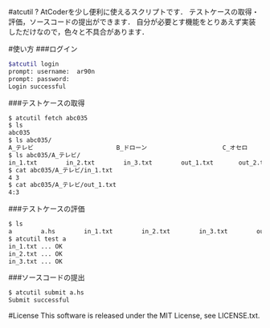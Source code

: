 #atcutil ?
AtCoderを少し便利に使えるスクリプトです．
テストケースの取得・評価，ソースコードの提出ができます．
自分が必要とす機能をとりあえず実装しただけなので，色々と不具合があります．

#使い方
###ログイン
```bash
$atcutil login
prompt: username:  ar90n
prompt: password:
Login successful
```

###テストケースの取得
```bash
$ atcutil fetch abc035
$ ls
abc035
$ ls abc035/
A_テレビ                       B_ドローン                     C_オセロ                        D_トレジャーハント
$ ls abc035/A_テレビ/
in_1.txt        in_2.txt        in_3.txt        out_1.txt       out_2.txt       out_3.txt
$ cat abc035/A_テレビ/in_1.txt
4 3
$ cat abc035/A_テレビ/out_1.txt
4:3
```

###テストケースの評価
```bash
$ ls
a        a.hs        in_1.txt        in_2.txt        in_3.txt        out_1.txt       out_2.txt       out_3.txt
$ atcutil test a
in_1.txt ... OK
in_2.txt ... OK
in_3.txt ... OK
````

###ソースコードの提出
````bash
$ atcutil submit a.hs
Submit successful
````

#License
This software is released under the MIT License, see LICENSE.txt.
